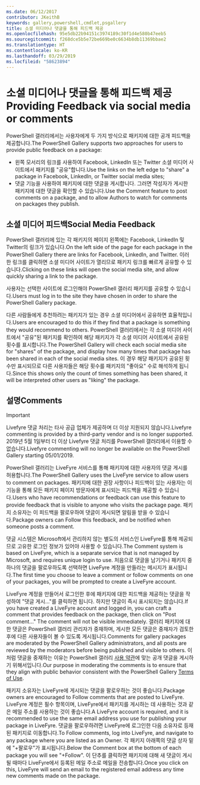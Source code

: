 ```yaml
---
ms.date: 06/12/2017
contributor: JKeithB
keywords: gallery,powershell,cmdlet,psgallery
title: 소셜 미디어나 댓글을 통해 피드백 제공
ms.openlocfilehash: 95e5db22b94151c3974189c30f1d4e580b47eeb5
ms.sourcegitcommit: f268dce5b5e72be669be0c6634b8db11369bbae2
ms.translationtype: HT
ms.contentlocale: ko-KR
ms.lasthandoff: 03/29/2019
ms.locfileid: "58623894"
---
```

# <a name="providing-feedback-via-social-media-or-comments"></a><span data-ttu-id="b5087-103">소셜 미디어나 댓글을 통해 피드백 제공</span><span class="sxs-lookup"><span data-stu-id="b5087-103">Providing Feedback via social media or comments</span></span>

<span data-ttu-id="b5087-104">PowerShell 갤러리에서는 사용자에게 두 가지 방식으로 패키지에 대한 공개 피드백을 제공합니다.</span><span class="sxs-lookup"><span data-stu-id="b5087-104">The PowerShell Gallery supports two approaches for users to provide public feedback on a package:</span></span>

- <span data-ttu-id="b5087-105">왼쪽 모서리의 링크를 사용하여 Facebook, LinkedIn 또는 Twitter 소셜 미디어 사이트에서 패키지를 "공유"합니다.</span><span class="sxs-lookup"><span data-stu-id="b5087-105">Use the links on the left edge to "share" a package in Facebook, LinkedIn, or Twitter social media sites;</span></span>
- <span data-ttu-id="b5087-106">댓글 기능을 사용하여 패키지에 대한 댓글을 게시합니다. 그러면 작성자가 게시한 패키지에 대한 댓글을 확인할 수 있습니다.</span><span class="sxs-lookup"><span data-stu-id="b5087-106">Use the Comment feature to post comments on a package, and to allow Authors to watch for comments on packages they publish.</span></span>

## <a name="social-media-feedback"></a><span data-ttu-id="b5087-107">소셜 미디어 피드백</span><span class="sxs-lookup"><span data-stu-id="b5087-107">Social Media Feedback</span></span>

<span data-ttu-id="b5087-108">PowerShell 갤러리에 있는 각 패키지의 페이지 왼쪽에는 Facebook, LinkedIn 및 Twitter의 링크가 있습니다.</span><span class="sxs-lookup"><span data-stu-id="b5087-108">On the left side of the page for each package in the PowerShell Gallery there are links for Facebook, LinkedIn, and Twitter.</span></span>
<span data-ttu-id="b5087-109">이러한 링크를 클릭하면 소셜 미디어 사이트가 열리므로 패키지 링크를 빠르게 공유할 수 있습니다.</span><span class="sxs-lookup"><span data-stu-id="b5087-109">Clicking on these links will open the social media site, and allow quickly sharing a link to the package.</span></span>

<span data-ttu-id="b5087-110">사용자는 선택한 사이트에 로그인해야 PowerShell 갤러리 패키지를 공유할 수 있습니다.</span><span class="sxs-lookup"><span data-stu-id="b5087-110">Users must log in to the site they have chosen in order to share the PowerShell Gallery package.</span></span>

<span data-ttu-id="b5087-111">다른 사람들에게 추천하려는 패키지가 있는 경우 소셜 미디어에서 공유하면 효율적입니다.</span><span class="sxs-lookup"><span data-stu-id="b5087-111">Users are encouraged to do this if they find that a package is something they would recommend to others.</span></span>
<span data-ttu-id="b5087-112">PowerShell 갤러리에서는 각 소셜 미디어 사이트에서 "공유"된 패키지를 확인하여 해당 패키지가 각 소셜 미디어 사이트에서 공유된 횟수를 표시합니다.</span><span class="sxs-lookup"><span data-stu-id="b5087-112">The PowerShell Gallery will check each social media site for "shares" of the package, and display how many times that package has been shared in each of the social media sites.</span></span>
<span data-ttu-id="b5087-113">이 경우 해당 패키지가 공유된 횟수만 표시되므로 다른 사용자들은 해당 횟수를 패키지의 "좋아요" 수로 해석하게 됩니다.</span><span class="sxs-lookup"><span data-stu-id="b5087-113">Since this shows only the count of times something has been shared, it will be interpreted other users as "liking" the package.</span></span>

## <a name="comments"></a><span data-ttu-id="b5087-114">설명</span><span class="sxs-lookup"><span data-stu-id="b5087-114">Comments</span></span>

> [!IMPORTANT]
> <span data-ttu-id="b5087-115">Livefyre 댓글 처리는 타사 공급 업체가 제공하며 더 이상 지원되지 않습니다.</span><span class="sxs-lookup"><span data-stu-id="b5087-115">Livefyre commenting is provided by a third-party vendor and is no longer supported.</span></span>
> <span data-ttu-id="b5087-116">2019년 5월 1일부터 더 이상 Livefyre 댓글 처리를 PowerShell 갤러리에서 이용할 수 없습니다.</span><span class="sxs-lookup"><span data-stu-id="b5087-116">Livefyre commenting will no longer be available on the PowerShell Gallery starting 05/01/2019.</span></span> 

<span data-ttu-id="b5087-117">PowerShell 갤러리는 LiveFyre 서비스를 통해 패키지에 대한 사용자의 댓글 게시를 허용합니다.</span><span class="sxs-lookup"><span data-stu-id="b5087-117">The PowerShell Gallery uses the LiveFyre service to allow users to comment on packages.</span></span>
<span data-ttu-id="b5087-118">패키지에 대한 권장 사항이나 피드백이 있는 사용자는 이 기능을 통해 모든 패키지 페이지 방문자에게 표시되는 피드백을 제공할 수 있습니다.</span><span class="sxs-lookup"><span data-stu-id="b5087-118">Users who have recommendations or feedback can use this feature to provide feedback that is visible to anyone who visits the package page.</span></span>
<span data-ttu-id="b5087-119">패키지 소유자는 이 피드백을 팔로우하여 댓글이 게시되면 알림을 받을 수 있습니다.</span><span class="sxs-lookup"><span data-stu-id="b5087-119">Package owners can Follow this feedback, and be notified when someone posts a comment.</span></span>

<span data-ttu-id="b5087-120">댓글 시스템은 Microsoft에서 관리하지 않는 별도의 서비스인 LiveFyre를 통해 제공되므로 고유한 로그인 정보가 있어야 사용할 수 있습니다.</span><span class="sxs-lookup"><span data-stu-id="b5087-120">The Comment system is based on LiveFyre, which is a separate service that is not managed by Microsoft, and requires unique login to use.</span></span>
<span data-ttu-id="b5087-121">처음으로 댓글을 남기거나 패키지 중 하나의 댓글을 팔로우하도록 선택하면 LiveFyre 계정을 만들라는 메시지가 표시됩니다.</span><span class="sxs-lookup"><span data-stu-id="b5087-121">The first time you choose to leave a comment or follow comments on one of your packages, you will be prompted to create a LiveFyre account.</span></span>

<span data-ttu-id="b5087-122">LiveFyre 계정을 만들어서 로그인한 후에 패키지에 대한 피드백을 제공하는 댓글을 작성하여 "댓글 게시..."를 클릭하면 됩니다. 하지만 댓글이 즉시 표시되지는 않습니다.</span><span class="sxs-lookup"><span data-stu-id="b5087-122">If you have created a LiveFyre account and logged in, you can craft a comment that provides feedback on the package, then click on "Post comment..." The comment will not be visible immediately.</span></span>
<span data-ttu-id="b5087-123">갤러리 패키지에 대한 댓글은 PowerShell 갤러리 관리자가 중재하며, 게시한 모든 댓글은 중재자가 검토한 후에 다른 사용자들이 볼 수 있도록 게시됩니다.</span><span class="sxs-lookup"><span data-stu-id="b5087-123">Comments for gallery packages are moderated by the PowerShell Gallery administrators, and all posts are reviewed by the moderators before being published and visible to others.</span></span>
<span data-ttu-id="b5087-124">이처럼 댓글을 중재하는 이유는 PowerShell 갤러리 [사용 약관](https://www.powershellgallery.com/policies/Terms)에 맞는 공개 댓글을 게시하기 위해서입니다.</span><span class="sxs-lookup"><span data-stu-id="b5087-124">Our purpose in moderating the comments is to ensure that they align with public behavior consistent with the PowerShell Gallery [Terms of Use](https://www.powershellgallery.com/policies/Terms).</span></span>

<span data-ttu-id="b5087-125">패키지 소유자는 LiveFyre에 게시되는 댓글을 팔로우하는 것이 좋습니다.</span><span class="sxs-lookup"><span data-stu-id="b5087-125">Package owners are encouraged to Follow comments that are posted to LiveFyre.</span></span>
<span data-ttu-id="b5087-126">LiveFyre 계정은 필수 항목이며, LiveFyre에서 패키지를 게시하는 데 사용하는 것과 같은 메일 주소를 사용하는 것이 좋습니다.</span><span class="sxs-lookup"><span data-stu-id="b5087-126">A LiveFyre account is required, and it is recommended to use the same email address you use for publishing your package in LiveFyre.</span></span>
<span data-ttu-id="b5087-127">댓글을 팔로우하려면 LiveFyre에 로그인한 다음 소유자로 등재된 패키지로 이동합니다.</span><span class="sxs-lookup"><span data-stu-id="b5087-127">To Follow comments, log into LiveFyre, and navigate to any package where you are listed as an Owner.</span></span>
<span data-ttu-id="b5087-128">각 패키지 아래쪽의 댓글 상자 밑에 "+팔로우"가 표시됩니다.</span><span class="sxs-lookup"><span data-stu-id="b5087-128">Below the Comment box at the bottom of each package you will see "+Follow".</span></span>
<span data-ttu-id="b5087-129">이 단추를 클릭하면 패키지에 대해 새 댓글이 게시될 때마다 LiveFyre에서 등록된 메일 주소로 메일을 전송합니다.</span><span class="sxs-lookup"><span data-stu-id="b5087-129">Once you click on this, LiveFyre will send an email to the registered email address any time new comments made on the package.</span></span>
